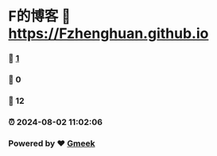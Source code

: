 # F的博客 :link: https://Fzhenghuan.github.io 
### :page_facing_up: [1](https://Fzhenghuan.github.io/tag.html) 
### :speech_balloon: 0 
### :hibiscus: 12 
### :alarm_clock: 2024-08-02 11:02:06 
### Powered by :heart: [Gmeek](https://github.com/Meekdai/Gmeek)
